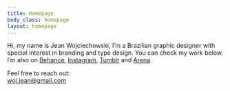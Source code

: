 ```yaml
---
title: Homepage
body_class: homepage
layout: homepage
---
```


Hi, my name is Jean Wojciechowski, I’m a Brazilian graphic designer with special interest in branding and type design.
You can check my work below. I’m also on <a href="{{ site.links.behance }}">Behance</a>, <a href="{{ site.links.instagram }}">Instagram</a>, <a href="{{ site.links.tumblr }}">Tumblr</a> and <a href="{{ site.links.arena }}">Arena</a>.

Feel free to reach out:<br /><a href="mailto:woj.jean@gmail.com">woj.jean@gmail.com</a>
